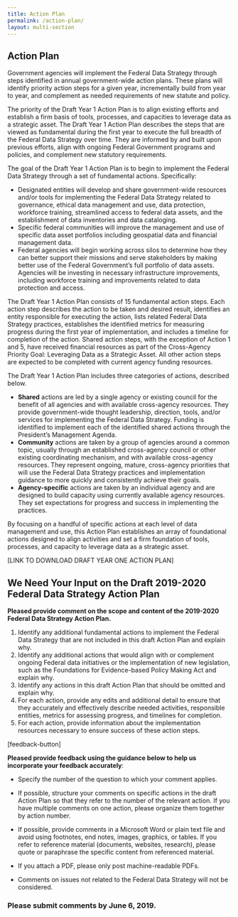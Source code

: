 ```yaml
---
title: Action Plan
permalink: /action-plan/
layout: multi-section
---
```


<section class="usa-section">
<div class="usa-grid" markdown="1">

## Action Plan

Government agencies will implement the Federal Data Strategy through steps identified in annual government-wide action plans. These plans will identify priority action steps for a given year, incrementally build from year to year, and complement as needed requirements of new statute and policy. 

The priority of the Draft Year 1 Action Plan is to align existing efforts and establish a firm basis of tools, processes, and capacities to leverage data as a strategic asset. The Draft Year 1 Action Plan describes the steps that are viewed as fundamental during the first year to execute the full breadth of the Federal Data Strategy over time. They are informed by and built upon previous efforts, align with ongoing Federal Government programs and policies, and complement new statutory requirements.
  
The goal of the Draft Year 1 Action Plan is to begin to implement the Federal Data Strategy through a set of fundamental actions. Specifically: 

* Designated entities will develop and share government-wide resources and/or tools for implementing the Federal Data Strategy related to governance, ethical data management and use, data protection, workforce training, streamlined access to federal data assets, and the establishment of data inventories and data cataloging.
* Specific federal communities will improve the management and use of specific data asset portfolios including geospatial data and financial management data.  
* Federal agencies will begin working across silos to determine how they can better support their missions and serve stakeholders by making better use of the Federal Government’s full portfolio of data assets. Agencies will be investing in necessary infrastructure improvements, including workforce training and improvements related to data protection and access. 

The Draft Year 1 Action Plan consists of 15 fundamental action steps. Each action step describes the action to be taken and desired result, identifies an entity responsible for executing the action, lists related Federal Data Strategy practices, establishes the identified metrics for measuring progress during the first year of implementation, and includes a timeline for completion of the action. Shared action steps, with the exception of Action 1 and 5, have received financial resources as part of the Cross-Agency Priority Goal: Leveraging Data as a Strategic Asset. All other action steps are expected to be completed with current agency funding resources.  

The Draft Year 1 Action Plan includes three categories of actions, described below.

* **Shared** actions are led by a single agency or existing council for the benefit of all agencies and with available cross-agency resources. They provide government-wide thought leadership, direction, tools, and/or services for implementing the Federal Data Strategy. Funding is identified to implement each of the identified shared actions through the President’s Management Agenda. 
* **Community** actions are taken by a group of agencies around a common topic, usually through an established cross-agency council or other existing coordinating mechanism, and with available cross-agency resources. They represent ongoing, mature, cross-agency priorities that will use the Federal Data Strategy practices and implementation guidance to more quickly and consistently achieve their goals. 
* **Agency-specific** actions are taken by an individual agency and are designed to build capacity using currently available agency resources. They set expectations for progress and success in implementing the practices.

By focusing on a handful of specific actions at each level of data management and use, this Action Plan establishes an array of foundational actions designed to align activities and set a firm foundation of tools, processes, and capacity to leverage data as a strategic asset. 

[LINK TO DOWNLOAD DRAFT YEAR ONE ACTION PLAN]

</div>
</section>



<section class="usa-section">
<div class="usa-grid" markdown="1">

## We Need Your Input on the Draft 2019-2020 Federal Data Strategy Action Plan

**Pleased provide comment on the scope and content of the 2019-2020 Federal Data Strategy Action Plan.** 

1. Identify any additional fundamental actions to implement the Federal Data Strategy that are not included in this draft Action Plan and explain why.
2. Identify any additional actions that would align with or complement ongoing Federal data initiatives or the implementation of new legislation, such as the Foundations for Evidence-based Policy Making Act and explain why.
3. Identify any actions in this draft Action Plan that should be omitted and explain why.
4. For each action, provide any edits and additional detail to ensure that they accurately and effectively describe needed activities, responsible entities, metrics for assessing progress, and timelines for completion. 
5. For each action, provide information about the implementation resources necessary to ensure success of these action steps.

[feedback-button]

**Pleased provide feedback using the guidance below to help us incorporate your feedback accurately**: 

* Specify the number of the question to which your comment applies. 
* If possible, structure your comments on specific actions in the draft Action Plan so that they refer to the number of the relevant action. If you have multiple comments on one action, please organize them together by action number.
* If possible, provide comments in a Microsoft Word or plain text file and avoid using footnotes, end notes, images, graphics, or tables. If you refer to reference material (documents, websites, research), please quote or paraphrase the specific content from referenced material.
* If you attach a PDF, please only post machine-readable PDFs.

* Comments on issues not related to the Federal Data Strategy will not be considered.

### Please submit comments by June 6, 2019.


</div>
</section>
